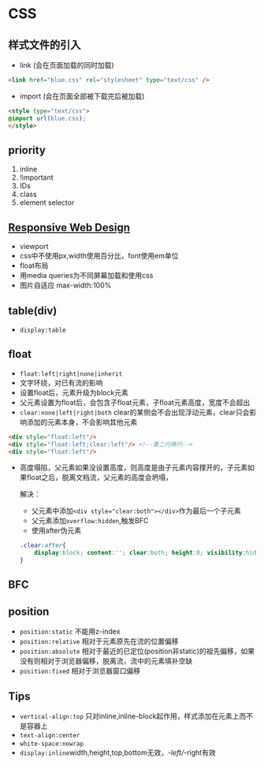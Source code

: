 # CSS

## 样式文件的引入

+ link (会在页面加载的同时加载)

```html
<link href="blue.css" rel="stylesheet" type="text/css" />  
```

+ import (会在页面全部被下载完后被加载)

```html
<style type="text/css">  
@import url(blue.css);  
</style> 
```


## priority

1. inline
2. !important
3. IDs
4. class
5. element selector


## [Responsive Web Design](http://www.ruanyifeng.com/blog/2012/05/responsive_web_design.html)

+ viewport
+ css中不使用px,width使用百分比，font使用em单位
+ float布局
+ 用media queries为不同屏幕加载和使用css
+ 图片自适应 max-width:100%


## table(div)

+ `display:table`


## float
+ `float:left|right|none|inherit`
+ 文字环绕，对已有流的影响
+ 设置float后，元素升级为block元素
+ 父元素设置为float后，会包含子float元素，子float元素高度，宽度不会超出
+ `clear:none|left|right|both` clear的某侧会不会出现浮动元素，clear只会影响添加的元素本身，不会影响其他元素

```html
<div style="float:left"/>
<div style="float:left;clear:left"/> <!--第二行换行-->
<div style="float:left"/>
```

+ 高度塌陷，父元素如果没设置高度，则高度是由子元素内容撑开的，子元素如果float之后，脱离文档流，父元素的高度会坍塌，

    解决：
    - 父元素中添加`<div style="clear:both"></div>`作为最后一个子元素
    - 父元素添加`overflow:hidden`,触发BFC
    - 使用after伪元素
    ```css
    .clear:after{
        display:block; content:''; clear:both; height:0; visibility:hidden;
    }
    ```

## BFC

## position

+ `position:static` 不能用z-index
+ `position:relative` 相对于元素原先在流的位置偏移
+ `position:absolute` 相对于最近的已定位(position非static)的祖先偏移，如果没有则相对于浏览器偏移，脱离流，流中的元素填补空缺
+ `position:fixed` 相对于浏览器窗口偏移

## Tips

+ `vertical-align:top` 只对inline,inline-block起作用，样式添加在元素上而不是容器上
+ `text-align:center`
+ `white-space:nowrap`
+ `display:inline`width,height,top,bottom无效，*-left/*-right有效